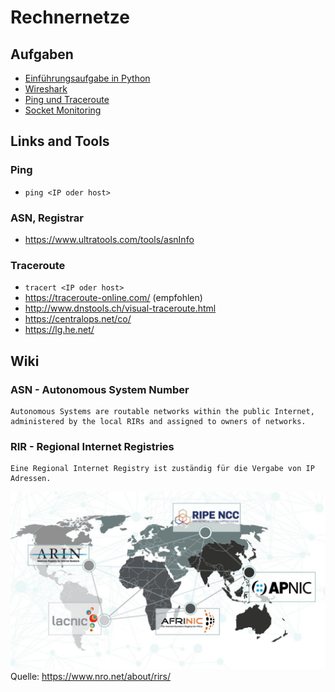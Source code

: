 # Rechnernetze

## Aufgaben

* [Einführungsaufgabe in Python](/Aufgabe1_EventList)
* [Wireshark](/Wireshark)
* [Ping und Traceroute](/PingUndTraceroute)
* [Socket Monitoring](/SocketMonitoring)

## Links and Tools

### Ping
* ```ping <IP oder host>```

### ASN, Registrar
* https://www.ultratools.com/tools/asnInfo

### Traceroute
* ```tracert <IP oder host>```
* https://traceroute-online.com/ (empfohlen)
* http://www.dnstools.ch/visual-traceroute.html
* https://centralops.net/co/
* https://lg.he.net/


## Wiki

### ASN - Autonomous System Number

```
Autonomous Systems are routable networks within the public Internet, administered by the local RIRs and assigned to owners of networks.
```

### RIR - Regional Internet Registries

```
Eine Regional Internet Registry ist zuständig für die Vergabe von IP Adressen.
```
![RIR Karte](/Ressourcen/RIR.jpg?raw=true)
Quelle: https://www.nro.net/about/rirs/

